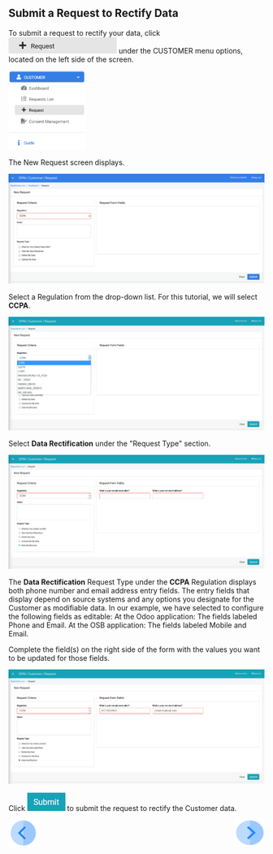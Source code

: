 ## Submit a Request to Rectify Data

To submit a request to rectify your data, click ![image](../images/Customer_Request.jpg) under the CUSTOMER menu options, located on the left side of the screen. 

<img src="../images/Customer_Request_LeftPanel.png" width="30%" height="30%">

The New Request screen displays.

![image](../images/Customer_Request_Landing.png)

Select a Regulation from the drop-down list. For this tutorial, we will select **CCPA**.

![image](../images/06_3_Purging_DeleteMyData_Reg.jpg)  

Select **Data Rectification** under the "Request Type" section.

![image](../images/04_1_Rectify_Regulation.jpg)

The **Data Rectification** Request Type under the **CCPA** Regulation displays both phone number and email address entry fields. The entry fields that display depend on source systems and any options you designate for the Customer as modifiable data. In our example, we have selected to configure the following fields as editable:
At the Odoo application: The fields labeled Phone and Email.
At the OSB application: The fields labeled Mobile and Email.

Complete the field(s) on the right side of the form with the values you want to be updated for those fields.  

![image](../images/04_2_Rectify_FormFields.jpg)     

Click ![image](../images/06_ICON_Submit.jpg) to submit the request to rectify the Customer data.



[![Previous](../images/Previous.png)]( 03_03_Rectify_Login.md)[<img align="right" width="60" height="54" src="../images/Next.png">](03_05_Rectify_Ensure_Marked_Complete.md)
